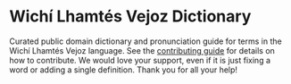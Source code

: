 
# Wichí Lhamtés Vejoz Dictionary

Curated public domain dictionary and pronunciation guide for terms in the Wichí Lhamtés Vejoz language. See the [contributing guide](https://github.com/drumworkteam/term/blob/make/.github/contributing.md) for details on how to contribute. We would love your support, even if it is just fixing a word or adding a single definition. Thank you for all your help!